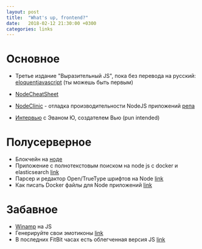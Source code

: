 ```yaml
---
layout: post
title:  "What's up, frontend?"
date:   2018-02-12 21:30:00 +0300
categories: links
---
```


# Основное

- Третье издание "Выразительный JS", пока без перевода на русский: [eloquentjavascript](https://eloquentjavascript.net/3rd_edition/) (ты можешь быть первым)

- [NodeCheatSheet](https://github.com/LeCoupa/awesome-cheatsheets/blob/master/backend/node.js)

- [NodeClinic](https://www.nearform.com/blog/introducing-node-clinic-a-performance-toolkit-for-node-js-developers/) - отладка производительности NodeJS приложений [репа](https://github.com/nearform/node-clinic) 

- [Интервью](https://blog.hackages.io/https-blog-hackages-io-evanyoubhack2017-cc5559806157) с Эваном Ю, создателем Вью (pun intended)

# Полусерверное
- Блокчейн на [ноде](https://developers.caffeina.com/chiccocoin-learn-what-is-a-blockchain-by-creating-one-in-nodejs-12929a89208b)
- Приложение с полнотекстовым поиском на node js c docker и elasticsearch [link](https://blog.patricktriest.com/text-search-docker-elasticsearch/)
- Парсер и редактор Open/TrueType шрифтов на Node [link](https://opentype.js.org/)
- Как писать Docker файлы для Node приложений [link](https://blog.hasura.io/an-exhaustive-guide-to-writing-dockerfiles-for-node-js-web-apps-bbee6bd2f3c4)

# Забавное
- [Winamp](https://jordaneldredge.com/projects/winamp2-js/) на JS
- Генерируйте свои эмотиконы [link](https://github.com/xxczaki/oji)
- В последних FitBit часах есть облегченная версия JS [link](https://js.foundation/blog/2018/02/07/javascript-internet-things-jerryscript-fitbit-ionic)

